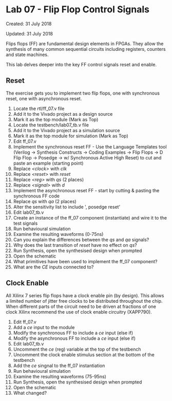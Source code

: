 # Lab 07 - Flip Flop Control Signals

Created: 31 July 2018

Updated: 31 July 2018

Flips flops (FF) are fundamental design elements in FPGAs. They allow the synthesis of
many common sequential circuits including registers, counters and state machines.

This lab delves deeper into the key FF control signals reset and enable.

## Reset

The exercise gets you to implement two flip flops, one with synchronous reset, one
with asynchronous reset.

1. Locate the rtl/ff_07.v file
1. Add it to the Vivado project as a design source
1. Mark it as the top module (Mark as Top)
1. Locate the testbench/lab07_tb.v file
1. Add it to the Vivado project as a simulation source
1. Mark it as the top module for simulation (Mark as Top)
1. Edit ff_07.v
1. Implement the synchronous reset FF - Use the Language Templates tool
  (Verilog -&gt; Synthesis Constructs -&gt;
   Coding Examples -&gt; Flip Flops -&gt; D Flip Flop -&gt; Posedge -&gt;
   w/ Synchronous Active High Reset) to cut and paste an example (starting point)
1. Replace *&lt;clock&gt;* with *clk*
1. Replace *&lt;reset&gt;* with *reset*
1. Replace *&lt;reg&gt;* with *qs* (2 places)
1. Replace *&lt;signal&gt;* with *d*
1. Implement the asynchronous reset FF - start by cutting & pasting the synchronous
   FF code
1. Replace *qs* with *qa* (2 places)
1. Alter the sensitivity list to include ', posedge reset'
1. Edit lab07_tb.v
1. Create an instance of the ff_07 component (instantiate) and wire it to the test
   signals
1. Run behavioural simulation
1. Examine the resulting waveforms (0-75ns)
1. Can you explain the differences between the *qs* and *qa* signals?
1. Why does the last transition of *reset* have no effect on *qs*?
1. Run Synthesis, open the synthesised design when prompted
1. Open the schematic
1. What primitives have been used to implement the ff_07 component?
1. What are the *CE* inputs connected to?

## Clock Enable

All Xilinx 7 series flip flops have a clock enable pin (by design). This allows a
limited number of jitter free clocks to be distributed throughout the chip. When
different parts of the circuit need to be driven at fractions of one clock Xilinx
recommend the use of clock enable circuitry (XAPP790).

1. Edit ff_07.v
1. Add a *ce* input to the module
1. Modify the synchronous FF to include a *ce* input (else if)
1. Modify the asynchronous FF to include a *ce* input (else if)
1. Edit lab07_tb.v
1. Uncomment the *ce* (reg) variable at the top of the testbench
1. Uncomment the clock enable stimulus section at the bottom of the testbench
1. Add the *ce* singnal to the ff_07 instantiation
1. Run behavioural simulation
1. Examine the resulting waveforms (75-95ns)
1. Run Synthesis, open the synthesised design when prompted
1. Open the schematic
1. What changed?
